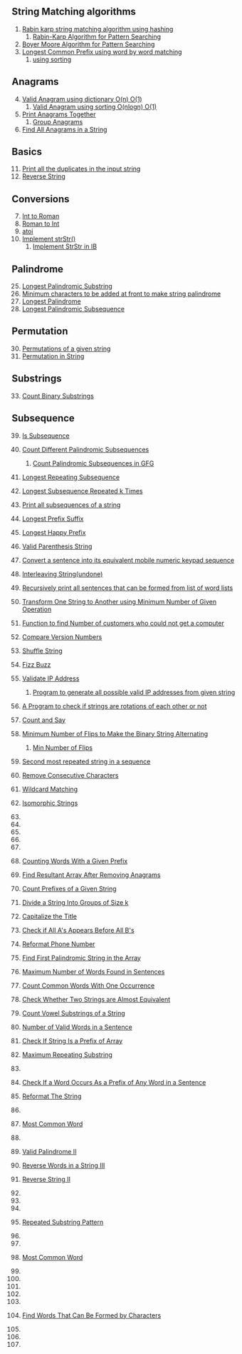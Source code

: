 ## String Matching algorithms
1. [Rabin karp string matching algorithm using hashing](https://www.hackerrank.com/contests/smart-interviews/challenges/si-rabin-karp-string-matching-algorithm/submissions/code/1344002502)
    1. [Rabin-Karp Algorithm for Pattern Searching](https://www.geeksforgeeks.org/rabin-karp-algorithm-for-pattern-searching/)
46. [Boyer Moore Algorithm for Pattern Searching](https://www.geeksforgeeks.org/boyer-moore-algorithm-for-pattern-searching/)
3. [Longest Common Prefix using word by word matching](https://leetcode.com/submissions/detail/706947844/)
    1. [using sorting](https://leetcode.com/submissions/detail/706971069/)

## Anagrams
4. [Valid Anagram using dictionary O(n) O(1)](https://leetcode.com/submissions/detail/706105358/)
    1. [Valid Anagram using sorting O(nlogn) O(1)](https://leetcode.com/submissions/detail/706093028/)
44. [Print Anagrams Together](https://practice.geeksforgeeks.org/problems/print-anagrams-together/1)
    1. [Group Anagrams](https://leetcode.com/problems/group-anagrams/)
18. [Find All Anagrams in a String](https://leetcode.com/problems/find-all-anagrams-in-a-string/)

## Basics
11. [Print all the duplicates in the input string](https://www.geeksforgeeks.org/print-all-the-duplicates-in-the-input-string/)
12. [Reverse String](https://leetcode.com/problems/reverse-string/)

## Conversions
7. [Int to Roman](https://www.interviewbit.com/problems/integer-to-roman/submissions/)
8. [Roman to Int](https://www.interviewbit.com/problems/roman-to-integer/submissions/)
9. [atoi](https://leetcode.com/problems/string-to-integer-atoi/)
10. [Implement strStr()](https://leetcode.com/problems/implement-strstr/)
    1. [Implement StrStr in IB](https://www.interviewbit.com/problems/implement-strstr/submissions/)

## Palindrome
25. [Longest Palindromic Substring](https://leetcode.com/problems/longest-palindromic-substring/)
26. [Minimum characters to be added at front to make string palindrome](https://www.interviewbit.com/problems/minimum-characters-required-to-make-a-string-palindromic/)
27. [Longest Palindrome](https://leetcode.com/problems/longest-palindrome/)
28. [Longest Palindromic Subsequence](https://leetcode.com/problems/longest-palindromic-subsequence/)

## Permutation
30. [Permutations of a given string](https://practice.geeksforgeeks.org/problems/permutations-of-a-given-string2041/1)
31. [Permutation in String](https://leetcode.com/problems/permutation-in-string/)

## Substrings
33. [Count Binary Substrings](https://leetcode.com/problems/count-binary-substrings/)

## Subsequence
39. [Is Subsequence](https://leetcode.com/problems/is-subsequence/)
41. [Count Different Palindromic Subsequences](https://leetcode.com/problems/count-different-palindromic-subsequences/submissions/)
    1. [Count Palindromic Subsequences in GFG](https://practice.geeksforgeeks.org/problems/count-palindromic-subsequences/1)
42. [Longest Repeating Subsequence](https://practice.geeksforgeeks.org/problems/longest-repeating-subsequence2004/1)
43. [Longest Subsequence Repeated k Times](https://leetcode.com/problems/longest-subsequence-repeated-k-times/)
44. [Print all subsequences of a string](https://www.geeksforgeeks.org/print-subsequences-string/)


35. [Longest Prefix Suffix](https://practice.geeksforgeeks.org/problems/longest-prefix-suffix2527/1)
36. [Longest Happy Prefix](https://leetcode.com/problems/longest-happy-prefix/)
37. [Valid Parenthesis String](https://leetcode.com/problems/valid-parenthesis-string/)
38. [Convert a sentence into its equivalent mobile numeric keypad sequence](https://www.geeksforgeeks.org/convert-sentence-equivalent-mobile-numeric-keypad-sequence/)
6. [Interleaving String(undone)](https://leetcode.com/problems/interleaving-string/)
14. [Recursively print all sentences that can be formed from list of word lists](https://www.geeksforgeeks.org/recursively-print-all-sentences-that-can-be-formed-from-list-of-word-lists/)
15. [Transform One String to Another using Minimum Number of Given Operation](https://www.geeksforgeeks.org/transform-one-string-to-another-using-minimum-number-of-given-operation/)
16. [Function to find Number of customers who could not get a computer](https://www.geeksforgeeks.org/function-to-find-number-of-customers-who-could-not-get-a-computer/)
17. [Compare Version Numbers](https://leetcode.com/problems/compare-version-numbers/)
19. [Shuffle String](https://leetcode.com/problems/shuffle-string/)
20. [Fizz Buzz](https://leetcode.com/problems/fizz-buzz/)
21. [Validate IP Address](https://leetcode.com/problems/validate-ip-address/)
    1. [Program to generate all possible valid IP addresses from given string](https://www.geeksforgeeks.org/program-generate-possible-valid-ip-addresses-given-string/)
22. [A Program to check if strings are rotations of each other or not](https://www.geeksforgeeks.org/a-program-to-check-if-strings-are-rotations-of-each-other/)
23. [Count and Say](https://leetcode.com/problems/count-and-say/)
47. [Minimum Number of Flips to Make the Binary String Alternating](https://leetcode.com/problems/minimum-number-of-flips-to-make-the-binary-string-alternating/)
    1. [Min Number of Flips ](https://practice.geeksforgeeks.org/problems/min-number-of-flips3210/1)
48. [Second most repeated string in a sequence](https://practice.geeksforgeeks.org/problems/second-most-repeated-string-in-a-sequence0534/1)
49. [Remove Consecutive Characters ](https://practice.geeksforgeeks.org/problems/consecutive-elements2306/1)
50. [Wildcard Matching](https://leetcode.com/problems/wildcard-matching/)
51. [Isomorphic Strings](https://leetcode.com/problems/isomorphic-strings/)
52. 
1.
2.
3.
4.






53. [Counting Words With a Given Prefix](https://leetcode.com/problems/counting-words-with-a-given-prefix/)
54. [Find Resultant Array After Removing Anagrams](https://leetcode.com/problems/find-resultant-array-after-removing-anagrams/)
55. [Count Prefixes of a Given String](https://leetcode.com/problems/count-prefixes-of-a-given-string/)
56. [Divide a String Into Groups of Size k](https://leetcode.com/problems/divide-a-string-into-groups-of-size-k/)
57. [Capitalize the Title](https://leetcode.com/problems/capitalize-the-title/)
58. [Check if All A's Appears Before All B's](https://leetcode.com/problems/check-if-all-as-appears-before-all-bs/)
59. [Reformat Phone Number](https://leetcode.com/problems/reformat-phone-number/)
60. [Find First Palindromic String in the Array](https://leetcode.com/problems/find-first-palindromic-string-in-the-array/)
61. [Maximum Number of Words Found in Sentences](https://leetcode.com/problems/maximum-number-of-words-found-in-sentences/)
62. [Count Common Words With One Occurrence](https://leetcode.com/problems/count-common-words-with-one-occurrence/)
63. [Check Whether Two Strings are Almost Equivalent](https://leetcode.com/problems/check-whether-two-strings-are-almost-equivalent/)
64. [Count Vowel Substrings of a String](https://leetcode.com/problems/count-vowel-substrings-of-a-string/)
65. [Number of Valid Words in a Sentence](https://leetcode.com/problems/number-of-valid-words-in-a-sentence/)
66. [Check If String Is a Prefix of Array](https://leetcode.com/problems/check-if-string-is-a-prefix-of-array/)
67. [Maximum Repeating Substring](https://leetcode.com/problems/maximum-repeating-substring/)
68. 
69. [Check If a Word Occurs As a Prefix of Any Word in a Sentence](https://leetcode.com/problems/check-if-a-word-occurs-as-a-prefix-of-any-word-in-a-sentence/)
70. [Reformat The String](https://leetcode.com/problems/reformat-the-string/)
71. []()
72. [Most Common Word](https://leetcode.com/problems/most-common-word/)
73. 
74. [Valid Palindrome II](https://leetcode.com/problems/valid-palindrome-ii/)
75. [Reverse Words in a String III](https://leetcode.com/problems/reverse-words-in-a-string-iii/)
76. [Reverse String II](https://leetcode.com/problems/reverse-string-ii/)
77. 
78. 
79. 
80. [Repeated Substring Pattern](https://leetcode.com/problems/repeated-substring-pattern/)
81. 
82. 
83. [Most Common Word](https://leetcode.com/problems/most-common-word/)
84. 
85. 
86. 
87. 
88. 
89. [Find Words That Can Be Formed by Characters](https://leetcode.com/problems/find-words-that-can-be-formed-by-characters/)
90. 
91. 
92. 
